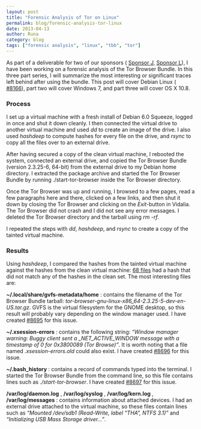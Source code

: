 ```yaml
---
layout: post
title: "Forensic Analysis of Tor on Linux"
permalink: blog/forensic-analysis-tor-linux
date: 2013-04-13
author: Runa
category: blog
tags: ["forensic analysis", "linux", "tbb", "tor"]
---
```


As part of a deliverable for two of our sponsors ( [Sponsor J,](https://trac.torproject.org/projects/tor/wiki/org/sponsors/SponsorJ) [Sponsor L](https://trac.torproject.org/projects/tor/wiki/org/sponsors/SponsorL)), I have been working on a forensic analysis of the Tor Browser Bundle. In this three part series, I will summarize the most interesting or significant traces left behind after using the bundle. This post will cover Debian Linux ( [#8166](https://trac.torproject.org/projects/tor/ticket/8166)), part two will cover Windows 7, and part three will cover OS X 10.8.

### Process

I set up a virtual machine with a fresh install of Debian 6.0 Squeeze, logged in once and shut it down cleanly. I then connected the virtual drive to another virtual machine and used _dd_ to create an image of the drive. I also used _hashdeep_ to compute hashes for every file on the drive, and _rsync_ to copy all the files over to an external drive.

After having secured a copy of the clean virtual machine, I rebooted the system, connected an external drive, and copied the Tor Browser Bundle (version 2.3.25-6, 64-bit) from the external drive to my Debian home directory. I extracted the package archive and started the Tor Browser Bundle by running ./start-tor-browser inside the Tor Browser directory.

Once the Tor Browser was up and running, I browsed to a few pages, read a few paragraphs here and there, clicked on a few links, and then shut it down by closing the Tor Browser and clicking on the _Exit_-button in Vidalia. The Tor Browser did not crash and I did not see any error messages. I deleted the Tor Browser directory and the tarball using _rm -rf_.

I repeated the steps with _dd_, _hashdeep_, and _rsync_ to create a copy of the tainted virtual machine.

### Results

Using _hashdeep_, I compared the hashes from the tainted virtual machine against the hashes from the clean virtual machine: [68 files](https://trac.torproject.org/projects/tor/attachment/ticket/8166/debian_changed_files.txt) had a hash that did not match any of the hashes in the clean set. The most interesting files are:

**~/.local/share/gvfs-metadata/home** : contains the filename of the Tor Browser Bundle tarball: _tor-browser-gnu-linux-x86\_64-2.3.25-5-dev-en-US.tar.gz_. GVFS is the virtual filesystem for the GNOME desktop, so this result will probably vary depending on the window manager used. I have created [#8695](https://trac.torproject.org/projects/tor/ticket/8695) for this issue.

**~/.xsession-errors** : contains the following string: _“Window manager warning: Buggy client sent a \_NET\_ACTIVE\_WINDOW message with a timestamp of 0 for 0x3800089 (Tor Browse)”_. It is worth noting that a file named _.xsession-errors.old_ could also exist. I have created [#8696](https://trac.torproject.org/projects/tor/ticket/8696) for this issue.

**~/.bash\_history** : contains a record of commands typed into the terminal. I started the Tor Browser Bundle from the command line, so this file contains lines such as _./start-tor-browser_. I have created [#8697](https://trac.torproject.org/projects/tor/ticket/8697) for this issue.

**/var/log/daemon.log** , **/var/log/syslog** , **/var/log/kern.log** , **/var/log/messages** : contains information about attached devices. I had an external drive attached to the virtual machine, so these files contain lines such as _“Mounted /dev/sdb1 (Read-Write, label “THA”, NTFS 3.1)”_ and _“Initializing USB Mass Storage driver…”_.

